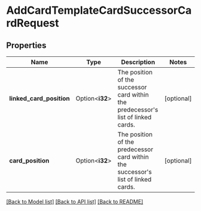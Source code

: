 # AddCardTemplateCardSuccessorCardRequest

## Properties

Name | Type | Description | Notes
------------ | ------------- | ------------- | -------------
**linked_card_position** | Option<**i32**> | The position of the successor card within the predecessor's list of linked cards. | [optional]
**card_position** | Option<**i32**> | The position of the predecessor card within the successor's list of linked cards. | [optional]

[[Back to Model list]](../README.md#documentation-for-models) [[Back to API list]](../README.md#documentation-for-api-endpoints) [[Back to README]](../README.md)


